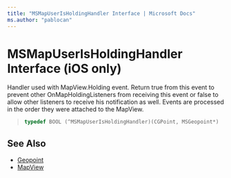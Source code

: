 ```yaml
---
title: "MSMapUserIsHoldingHandler Interface | Microsoft Docs"
ms.author: "pablocan"
---
```


# MSMapUserIsHoldingHandler Interface (iOS only)

Handler used with MapView.Holding event. Return true from this event to prevent other OnMapHoldingListeners from receiving this event or false to allow other listeners to receive his notification as well. Events are processed in the order they were attached to the MapView.

>```objectivec
> typedef BOOL (^MSMapUserIsHoldingHandler)(CGPoint, MSGeopoint*)
>```

## See Also

* [Geopoint](../Geopoint-class.md)
* [MapView](../MapView-class.md)